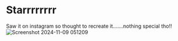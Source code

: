 # Starrrrrrrr
Saw it on instagram so thought to recreate it.......nothing special tho!!
![Screenshot 2024-11-09 051209](https://github.com/user-attachments/assets/bce60673-a9c8-431a-b204-83291945f691)


